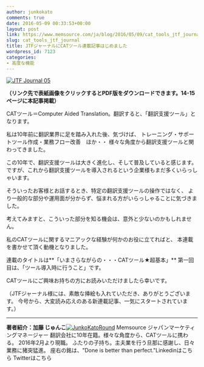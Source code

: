 ```yaml
---
author: junkokato
comments: true
date: 2016-05-09 00:33:53+00:00
layout: post
link: https://www.memsource.com/ja/blog/2016/05/09/cat_tools_jtf_journal/
slug: cat_tools_jtf_journal
title: JTFジャーナルにCATツール連載記事はじめました
wordpress_id: 7123
categories:
- 高度な機能
---
```




[![JTF Journal 05](/wp-content/uploads/2016/05/JTF-Journal-05.jpg)](http://journal.jtf.jp/)


**（リンク先で表紙画像をクリックするとPDF版をダウンロードできます。14-15ページに本記事掲載）**



CATツール＝Computer Aided Translation。翻訳すると、「翻訳支援ツール」となります。

私は10年前に翻訳業界に足を踏み入れた後、気づけば、
トレーニング・サポートツール作成・業務フロー改善　ほか・・
様々な角度から翻訳支援ツールと関わってきました。

この10年で、翻訳支援ツールは大きく進化し、そして普及していると感じます。
ですが、これから翻訳支援ツールを導入されるという企業様もまだ多くいらっしゃいます。
<!-- more -->

そういったお客様とお話するとき、特定の翻訳支援ツールの操作ではなく、
より一般的な部分や運用面が分からず、悩まれる方がいらっしゃることに気づきました。

考えてみますと、こういった部分を知る機会は、意外と少ないのかもしれません。

私のCATツールに関するマニアックな経験が何かのお役に立てればと、
本連載を書かせて頂く動機となりました。

連載のタイトルは**「いまさらながらの・・・CATツール★超基本」**
第一回目は、「ツール導入時に行うこと」です。

CATツールにご興味お持ちの方にお読みいただけましたら幸いです。

（JTFジャーナル様には、素敵な挿絵も入れていただき、ありがとうございます。
今号から、大変読み応えのある新連載記事、一気にスタートされています。）



- - - - - - - - - - - - - - - - - -- - - - - - - - -- - - - - - - - -- - - - - - - - -
**著者紹介：加藤 じゅんこ**[![JunkoKatoRound](/wp-content/uploads/2016/04/JunkoKatoRound.jpg)](/wp-content/uploads/2016/04/JunkoKatoRound.jpg)
Memsource ジャパンマーケティングマネージャー
翻訳会社に10年在籍。様々な角度から、CATツールに携わる。
2016年2月より現職。
ふたりの子持ち。主夫業を行う旦那に感謝し、日々業務に猪突猛進。
座右の銘は、"Done is better than perfect."Linkedinはこちら Twitterはこちら


